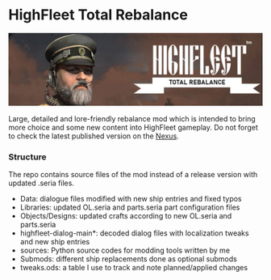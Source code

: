 # HighFleet Total Rebalance
![](mod_header.jpg)

Large, detailed and lore-friendly rebalance mod which is intended to bring more choice and some new content into HighFleet gameplay. Do not forget to check the latest published version on the [Nexus](https://www.nexusmods.com/highfleet/mods/5).

### Structure
The repo contains source files of the mod instead of a release version with updated .seria files.

+ Data: dialogue files modified with new ship entries and fixed typos
+ Libraries: updated OL.seria and parts.seria part configuration files
+ Objects/Designs: updated crafts according to new OL.seria and parts.seria
+ highfleet-dialog-main*: decoded dialog files with localization tweaks and new ship entries
+ sources: Python source codes for modding tools written by me
+ Submods: different ship replacements done as optional submods
+ tweaks.ods: a table I use to track and note planned/applied changes
